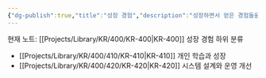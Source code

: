 ```yaml
---
{"dg-publish":true,"title":"성장 경험","description":"성장하면서 얻은 경험들을 정리해봅니다. 개인적으로 학습한 경우, 시스템 즉 서비스와 관련된 경험, 협업등을 통한 성장등의 카테고리로 구분합니다","permalink":"/projects/library/kr/400/kr-400/","dgPassFrontmatter":true,"noteIcon":"0","created":"2024-11-21T13:34:19.915+09:00","updated":"2024-11-25T15:34:36.641+09:00"}
---
```


현재 노트: [[Projects/Library/KR/400/KR-400\|KR-400]] 성장 경험
하위 분류
- [[Projects/Library/KR/400/410/KR-410\|KR-410]] 개인 학습과 성장
- [[Projects/Library/KR/400/420/KR-420\|KR-420]] 시스템 설계와 운영 개선